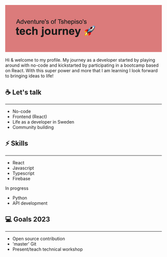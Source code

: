 [![MasterHead](https://github.com/tshepi-tech/tshepi-tech/blob/main/header.png)](https://github.com/tshepi-tech)

Hi & welcome to my profile. 
My journey as a developer started by playing around with no-code and kickstarted by participating in a bootcamp based on React. With this super power and more that I am learning I look forward to bringing ideas to life!

## ☕ Let's talk
- - - -
* No-code
* Frontend (React)
* Life as a developer in Sweden
* Community building

## ⚡ Skills
- - - -
* React 
* Javascript
* Typescript
* Firebase

In progress

* Python
* API development 

## 💻 Goals 2023
- - - -

* Open source contribution
* 'master' Git
* Present/teach technical workshop

<!--
**tshepi-tech/tshepi-tech** is a ✨ _special_ ✨ repository because its `README.md` (this file) appears on your GitHub profile.

Here are some ideas to get you started:

- 🔭 I’m currently working on ...
- 🌱 I’m currently learning ...
- 👯 I’m looking to collaborate on ...
- 🤔 I’m looking for help with ...
- 💬 Ask me about ...
- 📫 How to reach me: ...
- 😄 Pronouns: ...
- ⚡ Fun fact: ...
-->
